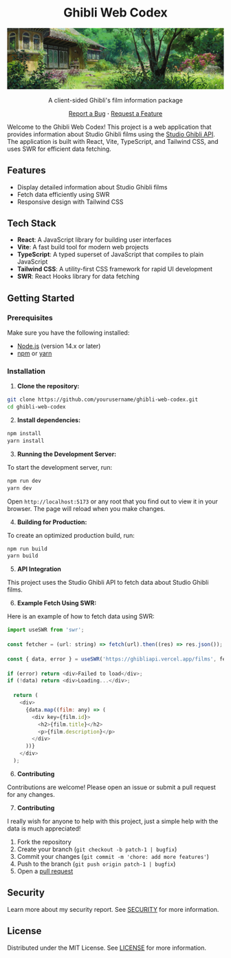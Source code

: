 <div align="center">
  <h1>Ghibli Web Codex</h1>
  <img src="public/assets/images/header.webp?raw=true" alt="header">
	
  A client-sided Ghibli's film information package

  <a href="https://github.com/ramenaru/ghibli-codex/issues">Report a Bug</a>
  <strong>·</strong>
  <a href="https://github.com/ramenaru/ghibli-codex/issues">Request a Feature</a>
</div>

Welcome to the Ghibli Web Codex! This project is a web application that provides information about Studio Ghibli films using the [Studio Ghibli API](https://ghibliapi.vercel.app). The application is built with React, Vite, TypeScript, and Tailwind CSS, and uses SWR for efficient data fetching.

## Features

- Display detailed information about Studio Ghibli films
- Fetch data efficiently using SWR
- Responsive design with Tailwind CSS

## Tech Stack

- **React**: A JavaScript library for building user interfaces
- **Vite**: A fast build tool for modern web projects
- **TypeScript**: A typed superset of JavaScript that compiles to plain JavaScript
- **Tailwind CSS**: A utility-first CSS framework for rapid UI development
- **SWR**: React Hooks library for data fetching

## Getting Started

### Prerequisites

Make sure you have the following installed:

- [Node.js](https://nodejs.org/) (version 14.x or later)
- [npm](https://www.npmjs.com/) or [yarn](https://yarnpkg.com/)

### Installation

1. **Clone the repository:**

```sh
git clone https://github.com/yourusername/ghibli-web-codex.git
cd ghibli-web-codex
```
   
2. **Install dependencies:**

```sh
npm install
yarn install
```
   
3. **Running the Development Server:**

To start the development server, run:
    
```sh
npm run dev
yarn dev
```
Open `http://localhost:5173` or any root that you find out to view it in your browser. The page will reload when you make changes.

4. **Building for Production:**

To create an optimized production build, run:
    
```sh
npm run build
yarn build
```
 
5. **API Integration**

This project uses the Studio Ghibli API to fetch data about Studio Ghibli films.
    
6. **Example Fetch Using SWR:**

Here is an example of how to fetch data using SWR:
   
````js
import useSWR from 'swr';

const fetcher = (url: string) => fetch(url).then((res) => res.json());

const { data, error } = useSWR('https://ghibliapi.vercel.app/films', fetcher);

if (error) return <div>Failed to load</div>;
if (!data) return <div>Loading...</div>;

  return (
    <div>
      {data.map((film: any) => (
        <div key={film.id}>
          <h2>{film.title}</h2>
          <p>{film.description}</p>
        </div>
      ))}
    </div>
  );
````

6. **Contributing**

Contributions are welcome! Please open an issue or submit a pull request for any changes.
    

7. **Contributing**

I really wish for anyone to help with this project, just a simple help with the data is much appreciated!

1. Fork the repository
2. Create your branch (`git checkout -b patch-1 | bugfix`)
3. Commit your changes (`git commit -m 'chore: add more features'`)
4. Push to the branch (`git push origin patch-1 | bugfix`)
5. Open a [pull request](https://github.com/ramenaru/ghibli-codex/pulls)

## Security

Learn more about my security report. See [SECURITY](SECURITY.md) for more information.

## License

Distributed under the MIT License. See [LICENSE](LICENSE) for more information.
